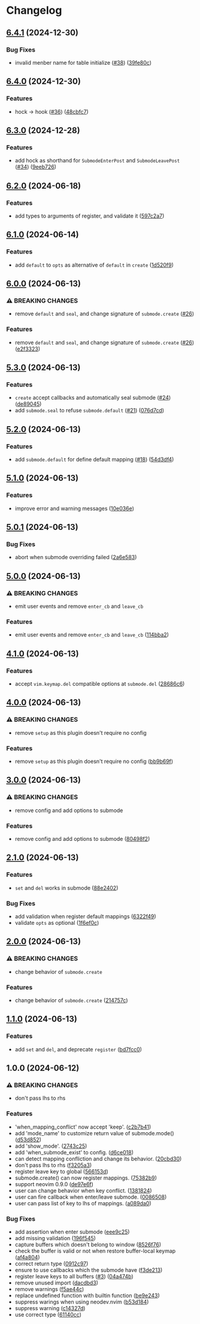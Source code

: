 # Changelog

## [6.4.1](https://github.com/pogyomo/submode.nvim/compare/v6.4.0...v6.4.1) (2024-12-30)


### Bug Fixes

* invalid menber name for table initialize ([#38](https://github.com/pogyomo/submode.nvim/issues/38)) ([39fe80c](https://github.com/pogyomo/submode.nvim/commit/39fe80c0798986e64efe93d2f2b22b0a1f594f84))

## [6.4.0](https://github.com/pogyomo/submode.nvim/compare/v6.3.0...v6.4.0) (2024-12-30)


### Features

* hock -&gt; hook ([#36](https://github.com/pogyomo/submode.nvim/issues/36)) ([48cbfc7](https://github.com/pogyomo/submode.nvim/commit/48cbfc7ffd8569a6240c6380b372b8dcc5e4f5eb))

## [6.3.0](https://github.com/pogyomo/submode.nvim/compare/v6.2.0...v6.3.0) (2024-12-28)


### Features

* add hock as shorthand for `SubmodeEnterPost` and `SubmodeLeavePost` ([#34](https://github.com/pogyomo/submode.nvim/issues/34)) ([9eeb726](https://github.com/pogyomo/submode.nvim/commit/9eeb726368137274ec9a1b2d734e752ef4176b97))

## [6.2.0](https://github.com/pogyomo/submode.nvim/compare/v6.1.0...v6.2.0) (2024-06-18)


### Features

* add types to arguments of register, and validate it ([597c2a7](https://github.com/pogyomo/submode.nvim/commit/597c2a78977ee577a39dfc51d23a7967ea2532b0))

## [6.1.0](https://github.com/pogyomo/submode.nvim/compare/v6.0.0...v6.1.0) (2024-06-14)


### Features

* add `default` to `opts` as alternative of `default` in `create` ([1d520f9](https://github.com/pogyomo/submode.nvim/commit/1d520f9e78234f83f60addf7ef1944a0f01d65dc))

## [6.0.0](https://github.com/pogyomo/submode.nvim/compare/v5.3.0...v6.0.0) (2024-06-13)


### ⚠ BREAKING CHANGES

* remove `default` and `seal`, and change signature of `submode.create` ([#26](https://github.com/pogyomo/submode.nvim/issues/26))

### Features

* remove `default` and `seal`, and change signature of `submode.create` ([#26](https://github.com/pogyomo/submode.nvim/issues/26)) ([e2f3323](https://github.com/pogyomo/submode.nvim/commit/e2f332358b6f04e3cac9623e8449ea7aa1156fcf))

## [5.3.0](https://github.com/pogyomo/submode.nvim/compare/v5.2.0...v5.3.0) (2024-06-13)


### Features

* `create` accept callbacks and automatically seal submode ([#24](https://github.com/pogyomo/submode.nvim/issues/24)) ([de89045](https://github.com/pogyomo/submode.nvim/commit/de8904565c225f1b0532e829d8c54618c3c2f084))
* add `submode.seal` to refuse `submode.default` ([#21](https://github.com/pogyomo/submode.nvim/issues/21)) ([076d7cd](https://github.com/pogyomo/submode.nvim/commit/076d7cd3ce6913410b21c157788fd49c7183d047))

## [5.2.0](https://github.com/pogyomo/submode.nvim/compare/v5.1.0...v5.2.0) (2024-06-13)


### Features

* add `submode.default` for define default mapping ([#18](https://github.com/pogyomo/submode.nvim/issues/18)) ([54d3df4](https://github.com/pogyomo/submode.nvim/commit/54d3df441b543dd42d534b11cc7a11770ef7dbae))

## [5.1.0](https://github.com/pogyomo/submode.nvim/compare/v5.0.1...v5.1.0) (2024-06-13)


### Features

* improve error and warning messages ([10e036e](https://github.com/pogyomo/submode.nvim/commit/10e036e22f944223bfc9e7a93ca944eecd7e727f))

## [5.0.1](https://github.com/pogyomo/submode.nvim/compare/v5.0.0...v5.0.1) (2024-06-13)


### Bug Fixes

* abort when submode overriding failed ([2a6e583](https://github.com/pogyomo/submode.nvim/commit/2a6e583323071277d1b9172259541b5f864e5839))

## [5.0.0](https://github.com/pogyomo/submode.nvim/compare/v4.1.0...v5.0.0) (2024-06-13)


### ⚠ BREAKING CHANGES

* emit user events and remove `enter_cb` and `leave_cb`

### Features

* emit user events and remove `enter_cb` and `leave_cb` ([114bba2](https://github.com/pogyomo/submode.nvim/commit/114bba2215cc8c849676ba59c9ed41deb91ff953))

## [4.1.0](https://github.com/pogyomo/submode.nvim/compare/v4.0.0...v4.1.0) (2024-06-13)


### Features

* accept `vim.keymap.del` compatible options at `submode.del` ([28686c6](https://github.com/pogyomo/submode.nvim/commit/28686c6da2154b9413ae006156e8cce5004a2bf0))

## [4.0.0](https://github.com/pogyomo/submode.nvim/compare/v3.0.0...v4.0.0) (2024-06-13)


### ⚠ BREAKING CHANGES

* remove `setup` as this plugin doesn't require no config

### Features

* remove `setup` as this plugin doesn't require no config ([bb9b69f](https://github.com/pogyomo/submode.nvim/commit/bb9b69f09b40d00303512632892208a6e5d8c8a5))

## [3.0.0](https://github.com/pogyomo/submode.nvim/compare/v2.1.0...v3.0.0) (2024-06-13)


### ⚠ BREAKING CHANGES

* remove config and add options to submode

### Features

* remove config and add options to submode ([80498f2](https://github.com/pogyomo/submode.nvim/commit/80498f25d81d57e636377292a9041bb48e9b7e1e))

## [2.1.0](https://github.com/pogyomo/submode.nvim/compare/v2.0.0...v2.1.0) (2024-06-13)


### Features

* `set` and `del` works in submode ([88e2402](https://github.com/pogyomo/submode.nvim/commit/88e2402068c7592e1da30ae4c42c5b871fe198ca))


### Bug Fixes

* add validation when register default mappings ([6322f49](https://github.com/pogyomo/submode.nvim/commit/6322f49b8e6981509d3f7e59f8ee2ece10b16e65))
* validate `opts` as optional ([1f6ef0c](https://github.com/pogyomo/submode.nvim/commit/1f6ef0c23d247a7bc9883cf1e48ad296c7ebf0e3))

## [2.0.0](https://github.com/pogyomo/submode.nvim/compare/v1.1.0...v2.0.0) (2024-06-13)


### ⚠ BREAKING CHANGES

* change behavior of `submode.create`

### Features

* change behavior of `submode.create` ([214757c](https://github.com/pogyomo/submode.nvim/commit/214757cfe0a5f77a5669923f645d3b5d0bbf0a74))

## [1.1.0](https://github.com/pogyomo/submode.nvim/compare/v1.0.0...v1.1.0) (2024-06-13)


### Features

* add `set` and `del`, and deprecate `register` ([bd7fcc0](https://github.com/pogyomo/submode.nvim/commit/bd7fcc0c5c95fd3e703bba49c4e495dc31ff185e))

## 1.0.0 (2024-06-12)


### ⚠ BREAKING CHANGES

* don't pass lhs to rhs

### Features

* 'when_mapping_conflict' now accept 'keep'. ([c2b7b41](https://github.com/pogyomo/submode.nvim/commit/c2b7b419222e8a23701923766af954ae6383af12))
* add 'mode_name' to customize return value of submode.mode() ([d53d852](https://github.com/pogyomo/submode.nvim/commit/d53d852bd79afcbd12df51281e618d31425e1d13))
* add 'show_mode'. ([2743c25](https://github.com/pogyomo/submode.nvim/commit/2743c25230fa7a66add3ee5f837d73036d931034))
* add 'when_submode_exist' to config. ([d6ce018](https://github.com/pogyomo/submode.nvim/commit/d6ce01860bdc5f8d5ffa2e380ad515d2385efb5a))
* can detect mapping confliction and change its behavior. ([20cbd30](https://github.com/pogyomo/submode.nvim/commit/20cbd306c3dcb53f76761a592d28a02e61f66442))
* don't pass lhs to rhs ([f3205a3](https://github.com/pogyomo/submode.nvim/commit/f3205a32175b66e80c08dacf7d34f9889f3e0052))
* register leave key to global ([566153d](https://github.com/pogyomo/submode.nvim/commit/566153d15b668ecad08d18ac5ba0a931f2d65089))
* submode.create() can now register mappings. ([75382b9](https://github.com/pogyomo/submode.nvim/commit/75382b98879135ba607f3bad2ede6a30b2713fd2))
* support neovim 0.9.0 ([de97e6f](https://github.com/pogyomo/submode.nvim/commit/de97e6f3d1e3461549122e064b3422186ecf2922))
* user can change behavior when key conflict. ([1381824](https://github.com/pogyomo/submode.nvim/commit/138182454295c9741dec16f63ccb479c9d593a6d))
* user can fire callback when enter/leave submode. ([0086508](https://github.com/pogyomo/submode.nvim/commit/00865082712b4f5a05d36b438e68b8c6e7fcc475))
* user can pass list of key to lhs of mappings. ([a089da0](https://github.com/pogyomo/submode.nvim/commit/a089da030a92f769b06507aa6813e7adc369324c))


### Bug Fixes

* add assertion when enter submode ([eee9c25](https://github.com/pogyomo/submode.nvim/commit/eee9c25cd62d4ef90e18006b7f92b27e0a844ade))
* add missing validation ([196f545](https://github.com/pogyomo/submode.nvim/commit/196f545d60f4dbc014a282c4838599ab9c9d7594))
* capture buffers which doesn't belong to window ([8526f76](https://github.com/pogyomo/submode.nvim/commit/8526f76429887464f8ad3dc2edeaed80533b238a))
* check the buffer is valid or not when restore buffer-local keymap ([af4a804](https://github.com/pogyomo/submode.nvim/commit/af4a8043aced349c0d4cf02340a3073456bef9f4))
* correct return type ([0912c97](https://github.com/pogyomo/submode.nvim/commit/0912c9777765d79b58f8bf725ce6e9b6ecdb8c42))
* ensure to use callbacks which the submode have ([f3de213](https://github.com/pogyomo/submode.nvim/commit/f3de21359a8c5ab143dc810c94e3717e11b56efc))
* register leave keys to all buffers ([#3](https://github.com/pogyomo/submode.nvim/issues/3)) ([04a474b](https://github.com/pogyomo/submode.nvim/commit/04a474bf97757486eae65551ae3c2363d0f07be6))
* remove unused import ([dacdbd3](https://github.com/pogyomo/submode.nvim/commit/dacdbd3e7968762e6cb9710e3642e2bf1a93b43e))
* remove warnings ([f5ae44c](https://github.com/pogyomo/submode.nvim/commit/f5ae44cb63cdf78bf74fd1e64fa8c2c96ffdb13a))
* replace undefined function with builtin function ([be9e243](https://github.com/pogyomo/submode.nvim/commit/be9e243085755863e4904983b5d5771bb0eaf37b))
* suppress warings when using neodev.nvim ([b53d184](https://github.com/pogyomo/submode.nvim/commit/b53d184091717eebf58390c9787d525a5b45bd44))
* suppress warning ([c14327d](https://github.com/pogyomo/submode.nvim/commit/c14327d6837e844ac90482e0279988f1a18225b5))
* use correct type ([61140cc](https://github.com/pogyomo/submode.nvim/commit/61140cc250cf4e2da7ae854ed825815807d767ef))
